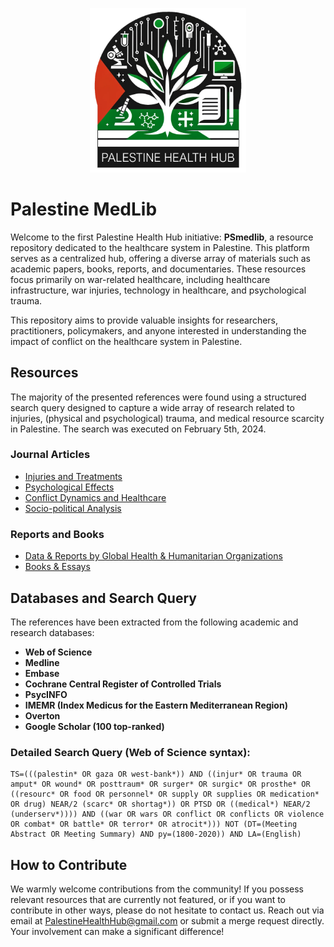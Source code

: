 <p align="center">
  <img src="gfx/PHH_Logo_transp.png" alt="Palestine Health Hub logo" width="250">
</p>


# Palestine MedLib

Welcome to the first Palestine Health Hub initiative: **PSmedlib**, a resource repository dedicated to the healthcare system in Palestine. This platform serves as a centralized hub, offering a diverse array of materials such as academic papers, books, reports, and documentaries. These resources focus primarily on war-related healthcare, including healthcare infrastructure, war injuries, technology in healthcare, and psychological trauma.

This repository aims to provide valuable insights for researchers, practitioners, policymakers, and anyone interested in understanding the impact of conflict on the healthcare system in Palestine.


## Resources

The majority of the presented references were found using a structured search query designed to capture a wide array of research related to injuries, (physical and psychological) trauma, and medical resource scarcity in Palestine. The search was executed on February 5th, 2024.

### Journal Articles
- [Injuries and Treatments](/resources/injuries_and_treatments.md)
- [Psychological Effects](/resources/psychological_effects.md)
- [Conflict Dynamics and Healthcare](/resources/conflict_dynamics.md)
- [Socio-political Analysis](/resources/socio-political_analysis.md)

### Reports and Books
- [Data & Reports by Global Health & Humanitarian Organizations](/resources/int_reports.md)
- [Books & Essays](/resources/books.md)


## Databases and Search Query
The references have been extracted from the following academic and research databases:
- **Web of Science**
- **Medline**
- **Embase**
- **Cochrane Central Register of Controlled Trials**
- **PsycINFO**
- **IMEMR (Index Medicus for the Eastern Mediterranean Region)**
- **Overton**
- **Google Scholar (100 top-ranked)**

### Detailed Search Query (Web of Science syntax):
```plaintext
TS=(((palestin* OR gaza OR west-bank*)) AND ((injur* OR trauma OR amput* OR wound* OR posttraum* OR surger* OR surgic* OR prosthe* OR ((resourc* OR food OR personnel* OR supply OR supplies OR medication* OR drug) NEAR/2 (scarc* OR shortag*)) OR PTSD OR ((medical*) NEAR/2 (underserv*)))) AND ((war OR wars OR conflict OR conflicts OR violence OR combat* OR battle* OR terror* OR atrocit*))) NOT (DT=(Meeting Abstract OR Meeting Summary) AND py=(1800-2020)) AND LA=(English)
```

## How to Contribute
We warmly welcome contributions from the community! If you possess relevant resources that are currently not featured, or if you want to contribute in other ways, please do not hesitate to contact us. Reach out via email at PalestineHealthHub@gmail.com or submit a merge request directly. Your involvement can make a significant difference!
